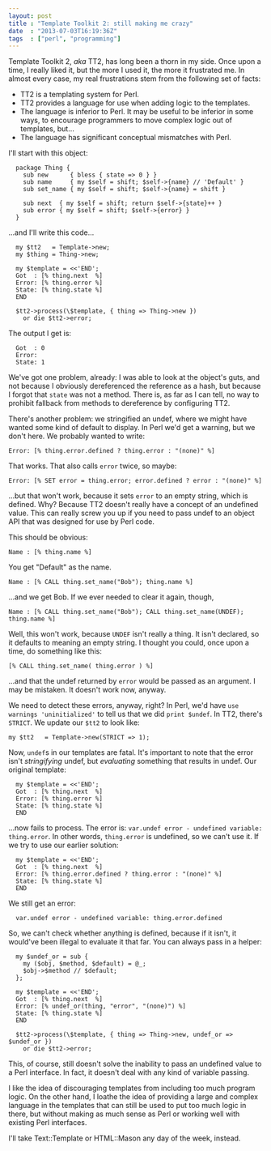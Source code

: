 ```yaml
---
layout: post
title : "Template Toolkit 2: still making me crazy"
date  : "2013-07-03T16:19:36Z"
tags  : ["perl", "programming"]
---
```

Template Toolkit 2, *aka* TT2, has long been a thorn in my side.  Once upon a
time, I really liked it, but the more I used it, the more it frustrated me.  In
almost every case, my real frustrations stem from the following set of facts:

* TT2 is a templating system for Perl.
* TT2 provides a language for use when adding logic to the templates.
* The language is inferior to Perl.  It may be useful to be inferior in some
    ways, to encourage programmers to move complex logic out of templates, but…
* The language has significant conceptual mismatches with Perl.

I'll start with this object:

      package Thing {
        sub new      { bless { state => 0 } }
        sub name     { my $self = shift; $self->{name} // 'Default' }
        sub set_name { my $self = shift; $self->{name} = shift }

        sub next  { my $self = shift; return $self->{state}++ }
        sub error { my $self = shift; $self->{error} }
      }

…and I'll write this code…

      my $tt2   = Template->new;
      my $thing = Thing->new;

      my $template = <<'END';
      Got  : [% thing.next  %]
      Error: [% thing.error %]
      State: [% thing.state %]
      END

      $tt2->process(\$template, { thing => Thing->new })
        or die $tt2->error;

The output I get is:

      Got  : 0
      Error: 
      State: 1

We've got one problem, already:  I was able to look at the object's guts, and
not because I obviously dereferenced the reference as a hash, but because I
forgot that `state` was not a method.  There is, as far as I can tell, no way
to prohibit fallback from methods to dereference by configuring TT2.

There's another problem:  we stringified an undef, where we might have wanted
some kind of default to display.  In Perl we'd get a warning, but we don't
here.  We probably wanted to write:

    Error: [% thing.error.defined ? thing.error : "(none)" %]

That works.  That also calls `error` twice, so maybe:

    Error: [% SET error = thing.error; error.defined ? error : "(none)" %]

…but that won't work, because it sets `error` to an empty string, which is
defined.  Why?  Because TT2 doesn't really have a concept of an undefined
value.  This can really screw you up if you need to pass undef to an object API
that was designed for use by Perl code.

This should be obvious:

    Name : [% thing.name %]

You get "Default" as the name.

    Name : [% CALL thing.set_name("Bob"); thing.name %]

…and we get Bob.  If we ever needed to clear it again, though,

    Name : [% CALL thing.set_name("Bob"); CALL thing.set_name(UNDEF); thing.name %]

Well, this won't work, because `UNDEF` isn't really a thing.  It isn't
declared, so it defaults to meaning an empty string.  I thought you could, once
upon a time, do something like this:

    [% CALL thing.set_name( thing.error ) %]

…and that the undef returned by `error` would be passed as an argument.  I may
be mistaken.  It doesn't work now, anyway.

We need to detect these errors, anyway, right?  In Perl, we'd have `use
warnings 'uninitialized'` to tell us that we did `print $undef`.  In TT2,
there's `STRICT`.  We update our `$tt2` to look like:

    my $tt2   = Template->new(STRICT => 1);

Now, `undef`s in our templates are fatal.  It's important to note that the
error isn't *stringifying* undef, but *evaluating* something that results in
undef.  Our original template:

      my $template = <<'END';
      Got  : [% thing.next  %]
      Error: [% thing.error %]
      State: [% thing.state %]
      END

…now fails to process.  The error is: `var.undef error - undefined variable:
thing.error`.  In other words, `thing.error` is undefined, so we can't use it.
If we try to use our earlier solution:

      my $template = <<'END';
      Got  : [% thing.next  %]
      Error: [% thing.error.defined ? thing.error : "(none)" %]
      State: [% thing.state %]
      END

We still get an error:

      var.undef error - undefined variable: thing.error.defined

So, we can't check whether anything is defined, because if it isn't, it
would've been illegal to evaluate it that far.  You can always pass in a
helper:

      my $undef_or = sub {
        my ($obj, $method, $default) = @_;
        $obj->$method // $default;
      };

      my $template = <<'END';
      Got  : [% thing.next  %]
      Error: [% undef_or(thing, "error", "(none)") %]
      State: [% thing.state %]
      END

      $tt2->process(\$template, { thing => Thing->new, undef_or => $undef_or })
        or die $tt2->error;

This, of course, still doesn't solve the inability to pass an undefined value
to a Perl interface.  In fact, it doesn't deal with any kind of variable
passing.

I like the idea of discouraging templates from including too much program
logic.  On the other hand, I loathe the idea of providing a large and complex
language in the templates that can still be used to put too much logic in
there, but without making as much sense as Perl or working well with existing
Perl interfaces.

I'll take Text::Template or HTML::Mason any day of the week, instead.

